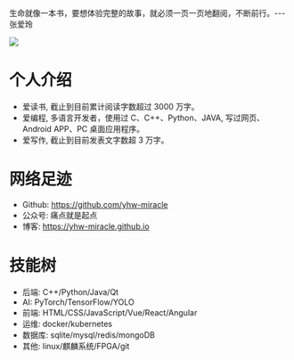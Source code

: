 生命就像一本书，要想体验完整的故事，就必须一页一页地翻阅，不断前行。---张爱玲

![](images/20230313.png)

# 个人介绍
* 爱读书, 截止到目前累计阅读字数超过 3000 万字。
* 爱编程, 多语言开发者，使用过 C、C++、Python、JAVA, 写过网页、Android APP、PC 桌面应用程序。
* 爱写作, 截止到目前发表文字数超 3 万字。

# 网络足迹
* Github: https://github.com/yhw-miracle
* 公众号: 痛点就是起点
* 博客: https://yhw-miracle.github.io

# 技能树
* 后端: C++/Python/Java/Qt
* AI: PyTorch/TensorFlow/YOLO
* 前端: HTML/CSS/JavaScript/Vue/React/Angular
* 运维: docker/kubernetes
* 数据库: sqlite/mysql/redis/mongoDB
* 其他: linux/麒麟系统/FPGA/git
